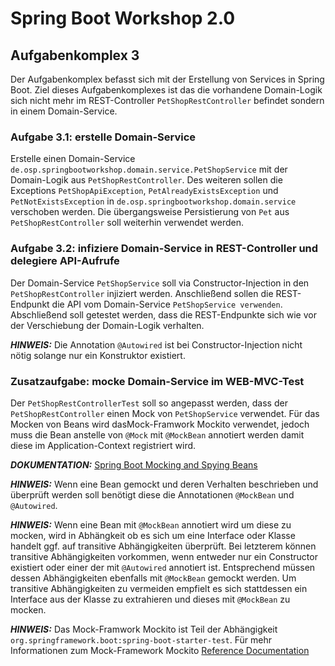 # Spring Boot Workshop 2.0

## Aufgabenkomplex 3

Der Aufgabenkomplex befasst sich mit der Erstellung von Services in Spring Boot. Ziel dieses Aufgabenkomplexes ist das die vorhandene Domain-Logik sich nicht mehr im
REST-Controller `PetShopRestController` befindet sondern in einem Domain-Service.

### Aufgabe 3.1: erstelle Domain-Service

Erstelle einen Domain-Service `de.osp.springbootworkshop.domain.service.PetShopService` mit der Domain-Logik aus `PetShopRestController`. Des weiteren sollen die Exceptions
`PetShopApiException`, `PetAlreadyExistsException` und `PetNotExistsException` in `de.osp.springbootworkshop.domain.service` verschoben werden. Die übergangsweise Persistierung von
`Pet` aus `PetShopRestController` soll weiterhin verwendet werden.


### Aufgabe 3.2: infiziere Domain-Service in REST-Controller und delegiere API-Aufrufe

Der Domain-Service `PetShopService` soll via Constructor-Injection in den `PetShopRestController` injiziert werden. Anschließend sollen die REST-Endpunkt die API vom Domain-Service
`PetShopService verwenden`. Abschließend soll getestet werden, dass die REST-Endpunkte sich wie vor der Verschiebung der Domain-Logik verhalten.

**_HINWEIS:_** Die Annotation `@Autowired` ist bei Constructor-Injection nicht nötig solange nur ein Konstruktor existiert.


### Zusatzaufgabe: mocke Domain-Service im WEB-MVC-Test

Der `PetShopRestControllerTest` soll so angepasst werden, dass der `PetShopRestController` einen Mock von `PetShopService` verwendet. Für das Mocken von Beans wird dasMock-Framwork
Mockito verwendet, jedoch muss die Bean anstelle von `@Mock` mit `@MockBean` annotiert werden damit diese im Application-Context registriert wird.

**_DOKUMENTATION:_**
[Spring Boot Mocking and Spying Beans](https://docs.spring.io/spring-boot/docs/current/reference/html/boot-features-testing.html#boot-features-testing-spring-boot-applications-mocking-beans)

**_HINWEIS:_** Wenn eine Bean gemockt und deren Verhalten beschrieben und überprüft werden soll benötigt diese die Annotationen `@MockBean` und `@Autowired`.

**_HINWEIS:_** Wenn eine Bean mit `@MockBean` annotiert wird um diese zu mocken, wird in Abhängkeit ob es sich um eine Interface oder Klasse handelt ggf. auf transitive
Abhängigkeiten überprüft. Bei letzterem können transitive Abhängigkeiten vorkommen, wenn entweder nur ein Constructor existiert oder einer der mit `@Autowired` annotiert ist.
Entsprechend müssen dessen Abhängigkeiten ebenfalls mit `@MockBean` gemockt werden. Um transitive Abhängigkeiten zu vermeiden empfielt es sich stattdessen ein Interface aus der
Klasse zu extrahieren und dieses mit `@MockBean` zu mocken.

**_HINWEIS:_** Das Mock-Framwork Mockito ist Teil der Abhängigkeit `org.springframework.boot:spring-boot-starter-test`. Für mehr Informationen zum Mock-Framework Mockito
[Reference Documentation](https://site.mockito.org/)
